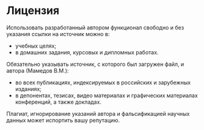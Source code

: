 # Лицензия

Использовать разработанный автором функционал свободно и без указания ссылки на источник можно в:

- учебных целях;
- в домашних задания, курсовых и дипломных работах.

Обязательно указывать источник, с которого был загружен файл, и автора (Мамедов В.М.):
- во всех публикациях, индексируемых в российских и зарубежных изданиях;
- в депонентах, тезисах, видео материалах и графических материалах конференций, а также докладах.

Плагиат, игнорирование указаний автора и фальсификацией научных данных может испортить вашу репутацию.